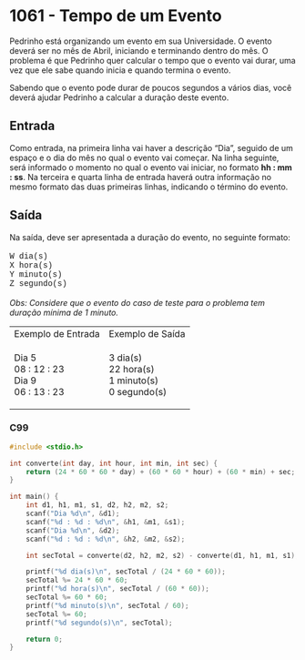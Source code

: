 <html>
  <body style="padding: 10px 0px">
    <div class="header">
      <h1>1061 - Tempo de um Evento</h1>
      <div class="problem">
        <div class="description">
          <p>
            Pedrinho está organizando um evento em sua Universidade. O evento
            deverá ser no mês de Abril, iniciando e terminando dentro do mês. O
            problema é que Pedrinho quer calcular o tempo que o evento vai
            durar, uma vez que ele sabe quando inicia e quando termina o evento.
          </p>
          <p>
            Sabendo que o evento pode durar de poucos segundos a vários dias,
            você deverá ajudar Pedrinho a calcular a duração deste evento.
          </p>
        </div>
        <h2>Entrada</h2>
        <div class="input">
          <p>
            Como entrada, na primeira linha vai haver a descrição “Dia”, seguido
            de um espaço e o dia do mês no qual o evento vai começar. Na linha
            seguinte, será informado o momento no qual o evento vai iniciar, no
            formato <strong>hh : mm : ss</strong>. Na terceira e quarta linha de
            entrada haverá outra informação no mesmo formato das duas primeiras
            linhas, indicando o término do evento.
          </p>
        </div>
        <h2>Saída</h2>
        <div class="output">
          <p>
            Na saída, deve ser apresentada a duração do evento, no seguinte
            formato:<br />
            <br />
            <span style="font-family: courier new, courier, monospace"
              >W dia(s)<br />
              X hora(s)<br />
              Y minuto(s)<br />
              Z segundo(s)</span
            ><br />
            <br />
            <em
              >Obs: Considere que o evento do caso de teste para o problema tem
              duração mínima de 1 minuto.</em
            >
          </p>
        </div>
        <div class="both"></div>
        <table>
          <tbody>
          <tr>
            <td>Exemplo de Entrada</td>
            <td>Exemplo de Saída</td>
          </tr>
            <tr>
              <td class="division">
                <p>
                  Dia 5<br />
                  08 : 12 : 23<br />
                  Dia 9<br />
                  06 : 13 : 23
                </p>
              </td>
              <td>
                <p>
                  3 dia(s)<br />
                  22 hora(s)<br />
                  1 minuto(s)<br />
                  0 segundo(s)
                </p>
              </td>
            </tr>
          </tbody>
        </table>
      </div>
    </div>
  </body>
</html>

### C99

```c
#include <stdio.h>

int converte(int day, int hour, int min, int sec) {
    return (24 * 60 * 60 * day) + (60 * 60 * hour) + (60 * min) + sec;
}

int main() {
    int d1, h1, m1, s1, d2, h2, m2, s2;
    scanf("Dia %d\n", &d1);
    scanf("%d : %d : %d\n", &h1, &m1, &s1);
    scanf("Dia %d\n", &d2);
    scanf("%d : %d : %d\n", &h2, &m2, &s2);

    int secTotal = converte(d2, h2, m2, s2) - converte(d1, h1, m1, s1);

    printf("%d dia(s)\n", secTotal / (24 * 60 * 60));
    secTotal %= 24 * 60 * 60;
    printf("%d hora(s)\n", secTotal / (60 * 60));
    secTotal %= 60 * 60;
    printf("%d minuto(s)\n", secTotal / 60);
    secTotal %= 60;
    printf("%d segundo(s)\n", secTotal);

    return 0;
}
```
